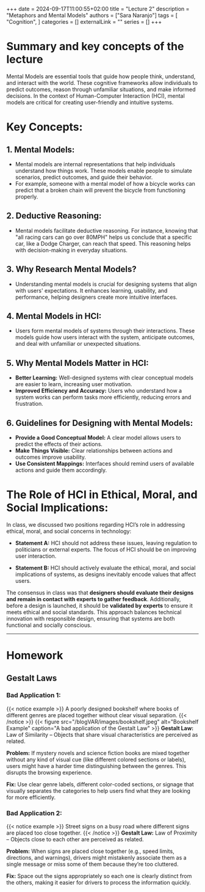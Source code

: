 +++ 
date = 2024-09-17T11:00:55+02:00
title = "Lecture 2"
description = "Metaphors and Mental Models"
authors = ["Sara Naranjo"]
tags = [
    "Cognition",
    ]
categories = []
externalLink = ""
series = []
+++

# Summary and key concepts of the lecture 
Mental Models are essential tools that guide how people think, understand, and interact with the world. These cognitive frameworks allow individuals to predict outcomes, reason through unfamiliar situations, and make informed decisions. In the context of Human-Computer Interaction (HCI), mental models are critical for creating user-friendly and intuitive systems.

# Key Concepts:
## 1. Mental Models:

- Mental models are internal representations that help individuals understand how things work. These models enable people to simulate scenarios, predict outcomes, and guide their behavior.
- For example, someone with a mental model of how a bicycle works can predict that a broken chain will prevent the bicycle from functioning properly.

## 2. Deductive Reasoning:

- Mental models facilitate deductive reasoning. For instance, knowing that "all racing cars can go over 80MPH" helps us conclude that a specific car, like a Dodge Charger, can reach that speed. This reasoning helps with decision-making in everyday situations.

## 3. Why Research Mental Models?

- Understanding mental models is crucial for designing systems that align with users' expectations. It enhances learning, usability, and performance, helping designers create more intuitive interfaces.

## 4. Mental Models in HCI:

- Users form mental models of systems through their interactions. These models guide how users interact with the system, anticipate outcomes, and deal with unfamiliar or unexpected situations.

## 5. Why Mental Models Matter in HCI:

- **Better Learning:** Well-designed systems with clear conceptual models are easier to learn, increasing user motivation.
- **Improved Efficiency and Accuracy:** Users who understand how a system works can perform tasks more efficiently, reducing errors and frustration.

## 6. Guidelines for Designing with Mental Models:

- **Provide a Good Conceptual Model:** A clear model allows users to predict the effects of their actions.
- **Make Things Visible:** Clear relationships between actions and outcomes improve usability.
- **Use Consistent Mappings:** Interfaces should remind users of available actions and guide them accordingly.

# The Role of HCI in Ethical, Moral, and Social Implications:

In class, we discussed two positions regarding HCI’s role in addressing ethical, moral, and social concerns in technology:

- **Statement A:** HCI should not address these issues, leaving regulation to politicians or external experts. The focus of HCI should be on improving user interaction.

- **Statement B:** HCI should actively evaluate the ethical, moral, and social implications of systems, as designs inevitably encode values that affect users.

The consensus in class was that **designers should evaluate their designs and remain in contact with experts to gather feedback**. Additionally, before a design is launched, it should be **validated by experts** to ensure it meets ethical and social standards. This approach balances technical innovation with responsible design, ensuring that systems are both functional and socially conscious.

___
# Homework 

## Gestalt Laws
### Bad Application 1:
{{< notice example >}}
A poorly designed bookshelf where books of different genres are placed together without clear visual separation.
{{< /notice >}} 
{{< figure src="/blogVAR/images/bookshelf.jpeg" alt="Bookshelf Example" caption="A bad application of the Gestalt Law" >}}
**Gestalt Law:** Law of Similarity – Objects that share visual characteristics are perceived as related.

**Problem:** If mystery novels and science fiction books are mixed together without any kind of visual cue (like different colored sections or labels), users might have a harder time distinguishing between the genres. This disrupts the browsing experience.

**Fix:** Use clear genre labels, different color-coded sections, or signage that visually separates the categories to help users find what they are looking for more efficiently.

### Bad Application 2:
{{< notice example >}}
Street signs on a busy road where different signs are placed too close together.
{{< /notice >}} 
**Gestalt Law:** Law of Proximity – Objects close to each other are perceived as related.

**Problem:** When signs are placed close together (e.g., speed limits, directions, and warnings), drivers might mistakenly associate them as a single message or miss some of them because they’re too cluttered.

**Fix:** Space out the signs appropriately so each one is clearly distinct from the others, making it easier for drivers to process the information quickly.
